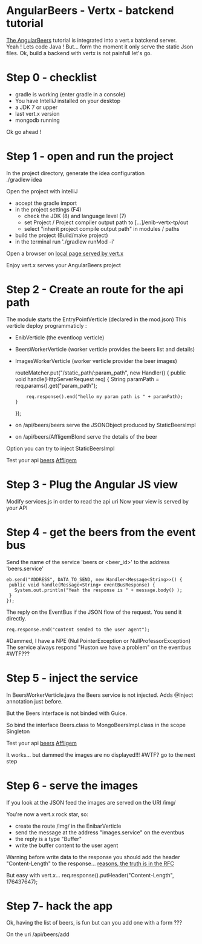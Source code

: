 # AngularBeers - Vertx - batckend tutorial #


[The AngularBeers](https://github.com/LostInBrittany/angular-beers) tutorial is integrated into a vert.x batckend server.                               
Yeah ! Lets code Java !
But... form the moment it only serve the static Json files.
Ok, build a backend with vertx is not painfull let's go.


# Step 0 - checklist #
 - gradle is working (enter gradle in a console)
 - You have IntelliJ installed on your desktop
 - a JDK 7 or upper
 - last vert.x version
 - mongodb running
 
Ok go ahead !
 
# Step 1 - open and run the project #
In the project directory, generate the idea configuration  
./gradlew idea 

Open the project with intelliJ 
 - accept the gradle import
 - in the project settings (F4)
   - check the JDK (8) and language level (7)
   - set Project / Project compiler output path to [...]/enib-vertx-tp/out
   - select "inherit project compile output path" in modules / paths
 - build the project (Build/make project)
 - in the terminal run './gradlew runMod -i'
 
 Open a browser on [local page served by vert.x](http://localhost:44081/index.html)
 
 Enjoy vert.x serves your AngularBeers project

# Step 2 - Create an route for the api path #

The module starts the EntryPointVerticle (declared in the mod.json)
This verticle deploy programmaticly :
  - EnibVerticle (the eventloop verticle)
  - BeersWorkerVerticle (worker verticle provides the beers list and details)
  - ImagesWorkerVerticle (worker verticle provider the beer images)
  
    routeMatcher.put("/static_path/:param_path", new Handler<HttpServerRequest>() {
        public void handle(HttpServerRequest req) {
            String paramPath = req.params().get("param_path");

            req.response().end("hello my param path is " + paramPath);
        }
    });
    
   - on /api/beers/beers serve the JSONObject produced by StaticBeersImpl
   - on /api/beers/AffligemBlond serve the details of the beer
   
   Option you can try to inject StaticBeersImpl 
    
   Test your api 
   [beers](http://localhost:44081/api/beers/beers)
   [Affligem](http://localhost:44081/api/beers/AffligemBlond)
   
# Step 3 - Plug the Angular JS view
 
 Modify services.js in order to read the api uri 
 Now your view is served by your API
  
# Step 4 - get the beers from the event bus
  
  Send the name of the service 'beers or <beer_id>' to the address 'beers.service'
  
    eb.send("ADDRESS", DATA_TO_SEND, new Handler<Message<String>>() {
     public void handle(Message<String> eventBusResponse) {       
       System.out.println("Yeah the response is " + message.body() );
     }
    });
  
   The reply on the EventBus if the JSON flow of the request. You send it directly.
   
    req.response.end("content sended to the user agent");
   
   #Dammed, I have a NPE (NullPointerException or NullProfessorException) 
   The service always respond "Huston we have a problem" on the eventbus #WTF???
   
# Step 5 - inject the service
  In BeersWorkerVerticle.java the Beers service is not injected. Adds @Inject annotation just before.
  
  But the Beers interface is not binded with Guice.
  
  So bind the interface Beers.class to MongoBeersImpl.class in the scope Singleton

  Test your api 
  [beers](http://localhost:44081/api/beers/beeers)
  [Affligem](http://localhost:44081/api/beers/AffligemBlond)

  It works... but dammed the images are no displayed!!! #WTF? go to the next step

# Step 6 - serve the images

  If you look at the JSON feed the images are served on the URI /img/<filename>
  
  You're now a vert.x rock star, so:
   
   - create the route /img/<filename> in the EnibarVerticle
   - send the message <filename> at the address "images.service" on the eventbus
   - the reply is a type "Buffer"
   - write the buffer content to the user agent
   
 Warning before write data to the response you should add the header "Content-Length" to the response... 
 [reasons, the truth is in the RFC](http://www.w3.org/Protocols/rfc2616/rfc2616-sec14.html)
 
 But easy with vert.x... req.response().putHeader("Content-Length", 176437647);
# Step 7- hack the app

Ok, having the list of beers, is fun but can you add one with a form ???

On the uri /api/beers/add


